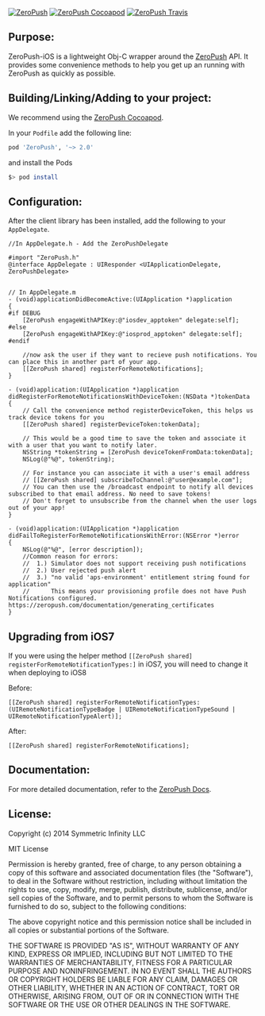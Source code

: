 [![ZeroPush](https://raw.github.com/ZeroPush/ZeroPush-iOS/master/zeropush-docs-header.png)](https://zeropush.com)
[![ZeroPush Cocoapod](https://img.shields.io/cocoapods/v/ZeroPush.svg)](http://cocoapods.org/?q=zeropush)
[![ZeroPush Travis](https://img.shields.io/travis/ZeroPush/ZeroPush-iOS.svg)](https://travis-ci.org/ZeroPush/ZeroPush-iOS)

Purpose:
---

ZeroPush-iOS is a lightweight Obj-C wrapper around the [ZeroPush](http://zeropush.com) API.
It provides some convenience methods to help you get up an running with ZeroPush as quickly as possible.

Building/Linking/Adding to your project:
---

We recommend using the [ZeroPush Cocoapod](http://cocoapods.org/?q=zeropush).

In your `Podfile` add the following line:

```ruby
pod 'ZeroPush', '~> 2.0'
```

and install the Pods
```bash
$> pod install
```

Configuration:
---

After the client library has been installed, add the following to your `AppDelegate`.

```objc
//In AppDelegate.h - Add the ZeroPushDelegate

#import "ZeroPush.h"
@interface AppDelegate : UIResponder <UIApplicationDelegate, ZeroPushDelegate>


// In AppDelegate.m
- (void)applicationDidBecomeActive:(UIApplication *)application
{
#if DEBUG
    [ZeroPush engageWithAPIKey:@"iosdev_apptoken" delegate:self];
#else
    [ZeroPush engageWithAPIKey:@"iosprod_apptoken" delegate:self];
#endif

    //now ask the user if they want to recieve push notifications. You can place this in another part of your app.
    [[ZeroPush shared] registerForRemoteNotifications];
}

- (void)application:(UIApplication *)application didRegisterForRemoteNotificationsWithDeviceToken:(NSData *)tokenData
{
    // Call the convenience method registerDeviceToken, this helps us track device tokens for you
    [[ZeroPush shared] registerDeviceToken:tokenData];

    // This would be a good time to save the token and associate it with a user that you want to notify later.
    NSString *tokenString = [ZeroPush deviceTokenFromData:tokenData];
    NSLog(@"%@", tokenString);

    // For instance you can associate it with a user's email address
    // [[ZeroPush shared] subscribeToChannel:@"user@example.com"];
    // You can then use the /broadcast endpoint to notify all devices subscribed to that email address. No need to save tokens!
    // Don't forget to unsubscribe from the channel when the user logs out of your app!
}

- (void)application:(UIApplication *)application didFailToRegisterForRemoteNotificationsWithError:(NSError *)error
{
    NSLog(@"%@", [error description]);
    //Common reason for errors:
    //  1.) Simulator does not support receiving push notifications
    //  2.) User rejected push alert
    //  3.) "no valid 'aps-environment' entitlement string found for application"
    //      This means your provisioning profile does not have Push Notifications configured. https://zeropush.com/documentation/generating_certificates
}

```

Upgrading from iOS7
---

If you were using the helper method `[[ZeroPush shared] registerForRemoteNotificationTypes:]` in iOS7, you will need to change it when deploying to iOS8

Before:
```
[[ZeroPush shared] registerForRemoteNotificationTypes:(UIRemoteNotificationTypeBadge | UIRemoteNotificationTypeSound | UIRemoteNotificationTypeAlert)];
```

After:
```
[[ZeroPush shared] registerForRemoteNotifications];
```

Documentation:
---

For more detailed documentation, refer to the [ZeroPush Docs](https://zeropush.com/documentation).

License:
---

Copyright (c) 2014 Symmetric Infinity LLC

MIT License

Permission is hereby granted, free of charge, to any person obtaining
a copy of this software and associated documentation files (the
"Software"), to deal in the Software without restriction, including
without limitation the rights to use, copy, modify, merge, publish,
distribute, sublicense, and/or sell copies of the Software, and to
permit persons to whom the Software is furnished to do so, subject to
the following conditions:

The above copyright notice and this permission notice shall be
included in all copies or substantial portions of the Software.

THE SOFTWARE IS PROVIDED "AS IS", WITHOUT WARRANTY OF ANY KIND,
EXPRESS OR IMPLIED, INCLUDING BUT NOT LIMITED TO THE WARRANTIES OF
MERCHANTABILITY, FITNESS FOR A PARTICULAR PURPOSE AND
NONINFRINGEMENT. IN NO EVENT SHALL THE AUTHORS OR COPYRIGHT HOLDERS BE
LIABLE FOR ANY CLAIM, DAMAGES OR OTHER LIABILITY, WHETHER IN AN ACTION
OF CONTRACT, TORT OR OTHERWISE, ARISING FROM, OUT OF OR IN CONNECTION
WITH THE SOFTWARE OR THE USE OR OTHER DEALINGS IN THE SOFTWARE.

